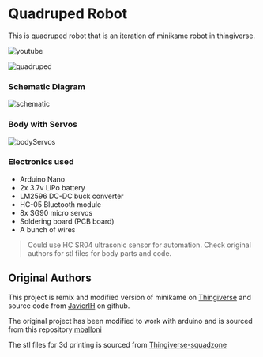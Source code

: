 # Quadruped Robot

This is quadruped robot that is an iteration of minikame robot in thingiverse. 

![youtube](https://youtu.be/c75QJV_rEnw)

![quadruped](https://ngaih.tech/images/quadruped/miniKame.jpg)

### Schematic Diagram

![schematic](https://ngaih.tech/images/quadruped/schematic.jpg)

### Body with Servos

![bodyServos](https://ngaih.tech/images/quadruped/servos_3dprint.jpg)

### Electronics used

- Arduino Nano
- 2x 3.7v LiPo battery 
- LM2596 DC-DC buck converter
- HC-05 Bluetooth module
- 8x SG90 micro servos
- Soldering board (PCB board)
- A bunch of wires

> Could use HC SR04 ultrasonic sensor for automation.
> Check original authors for stl files for body parts and code.

## Original Authors
This project is remix and modified version of minikame on [Thingiverse](https://www.thingiverse.com/thing:1265766) and source code from [JavierIH](https://github.com/JavierIH/miniKame) on github.

The original project has been modified to work with arduino and is sourced from this repository [mballoni](https://github.com/mballoni/ez-arduino-minikame)

The stl files for 3d printing is sourced from [Thingiverse-squadzone](https://www.thingiverse.com/thing:2523270)